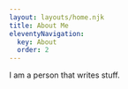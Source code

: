 ```yaml
---
layout: layouts/home.njk
title: About Me
eleventyNavigation:
  key: About
  order: 2
---
```


I am a person that writes stuff.

